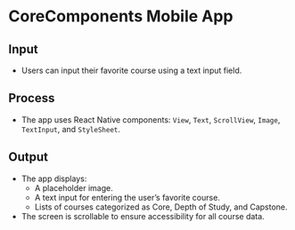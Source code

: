 # CoreComponents Mobile App

## Input
- Users can input their favorite course using a text input field.

## Process
- The app uses React Native components: `View`, `Text`, `ScrollView`, `Image`, `TextInput`, and `StyleSheet`.

## Output
- The app displays:
  - A placeholder image.
  - A text input for entering the user’s favorite course.
  - Lists of courses categorized as Core, Depth of Study, and Capstone.
- The screen is scrollable to ensure accessibility for all course data.
